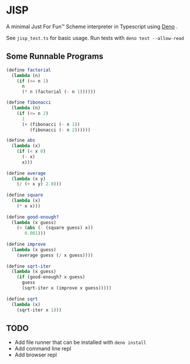 # JISP 

A minimal Just For Fun™ Scheme interpreter in Typescript using [Deno](https://deno.land/) .

See `jisp_test.ts` for basic usage. Run tests with `deno test --allow-read` 

## Some Runnable Programs

```scheme
(define factorial
  (lambda (n)
    (if (<= n 1)
      n
      (* n (factorial (- n 1))))))
```

```scheme
(define fibonacci 
  (lambda (n)
    (if (<= n 2)
      1
      (+ (fibonacci (- n 1)) 
         (fibonacci (- n 2))))))
```

```scheme
(define abs
  (lambda (x)
    (if (< x 0)
      (- x)
      x)))
  
(define average
  (lambda (x y)
    (/ (+ x y) 2.0)))
  
(define square
  (lambda (x)
    (* x x)))
  
(define good-enough?
  (lambda (x guess)
    (< (abs (- (square guess) x))
       0.001)))
  
(define improve
  (lambda (x guess)
    (average guess (/ x guess))))
  
(define sqrt-iter
  (lambda (x guess)
    (if (good-enough? x guess)
      guess
      (sqrt-iter x (improve x guess)))))
  
(define sqrt
  (lambda (x)
    (sqrt-iter x 1)))
```

## TODO

* Add file runner that can be installed with `deno install`
* Add command line repl
* Add browser repl
